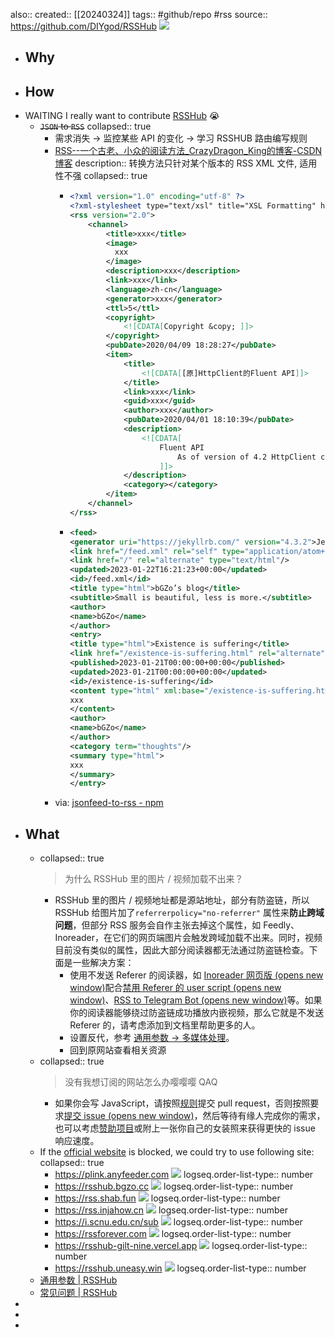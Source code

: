also:: 
created::  [[20240324]]
tags:: #github/repo #rss
source:: https://github.com/DIYgod/RSSHub
![](https://img.shields.io/github/stars/DIYgod/RSSHub)

- ## Why
- ## How
- WAITING I really want to contribute [RSSHub](https://docs.rsshub.app/joinus/quick-start.html) 😭
  - ~~`JSON` to `RSS`~~
    collapsed:: true
    - 需求消失 -> 监控某些 API 的变化 -> 学习 RSSHUB 路由编写规则
    - [RSS--一个古老、小众的阅读方法_CrazyDragon_King的博客-CSDN博客](https://blog.csdn.net/qq_40734247/article/details/105416907)
      description:: 转换方法只针对某个版本的 RSS XML 文件, 适用性不强
      collapsed:: true
      - ```xml
        <?xml version="1.0" encoding="utf-8" ?>
        <?xml-stylesheet type="text/xsl" title="XSL Formatting" href="/static_files/rss/rss.xsl" media="all" ?>
        <rss version="2.0">
            <channel>
                <title>xxx</title>
                <image>
                  xxx
                </image>
                <description>xxx</description>
                <link>xxx</link>
                <language>zh-cn</language>
                <generator>xxx</generator>
                <ttl>5</ttl>
                <copyright>
                    <![CDATA[Copyright &copy; ]]>
                </copyright>
                <pubDate>2020/04/09 18:28:27</pubDate>
                <item>
                    <title>
                        <![CDATA[[原]HttpClient的Fluent API]]>
                    </title>
                    <link>xxx</link>
                    <guid>xxx</guid>
                    <author>xxx</author>
                    <pubDate>2020/04/01 18:10:39</pubDate>
                    <description>
                        <![CDATA[
                            Fluent API
                                As of version of 4.2 HttpClient comes with an easy to use facade API based on the concept of a fluent interface. Fluent facade API exposes only the most fundamental functions of HttpClient...                    <div>
                            ]]>
                    </description>
                    <category></category>
                </item>
            </channel>
        </rss>
        ```
      - ```xml
        <feed>
        <generator uri="https://jekyllrb.com/" version="4.3.2">Jekyll</generator>
        <link href="/feed.xml" rel="self" type="application/atom+xml"/>
        <link href="/" rel="alternate" type="text/html"/>
        <updated>2023-01-22T16:21:23+00:00</updated>
        <id>/feed.xml</id>
        <title type="html">bGZo’s blog</title>
        <subtitle>Small is beautiful, less is more.</subtitle>
        <author>
        <name>bGZo</name>
        </author>
        <entry>
        <title type="html">Existence is suffering</title>
        <link href="/existence-is-suffering.html" rel="alternate" type="text/html" title="Existence is suffering"/>
        <published>2023-01-21T00:00:00+00:00</published>
        <updated>2023-01-21T00:00:00+00:00</updated>
        <id>/existence-is-suffering</id>
        <content type="html" xml:base="/existence-is-suffering.html">
        xxx
        </content>
        <author>
        <name>bGZo</name>
        </author>
        <category term="thoughts"/>
        <summary type="html">
        xxx
        </summary>
        </entry>
        ```
    - via: [jsonfeed-to-rss - npm](https://www.npmjs.com/package/jsonfeed-to-rss)
- ## What
  - collapsed:: true
    > 为什么 RSSHub 里的图片 / 视频加载不出来？
    - RSSHub 里的图片 / 视频地址都是源站地址，部分有防盗链，所以 RSSHub 给图片加了`referrerpolicy="no-referrer"`  属性来**防止跨域问题**，但部分 RSS 服务会自作主张去掉这个属性，如 Feedly、Inoreader，在它们的网页端图片会触发跨域加载不出来。同时，视频目前没有类似的属性，因此大部分阅读器都无法通过防盗链检查。下面是一些解决方案：
      - 使用不发送 Referer 的阅读器，如 [Inoreader 网页版 (opens new window)](https://www.inoreader.com/)配合[禁用 Referer 的 user script (opens new window)](https://greasyfork.org/zh-CN/scripts/376884)、[RSS to Telegram Bot (opens new window)](https://github.com/Rongronggg9/RSS-to-Telegram-Bot)等。如果你的阅读器能够绕过防盗链成功播放内嵌视频，那么它就是不发送 Referer 的，请考虑添加到文档里帮助更多的人。
      - 设置反代，参考 [通用参数 -> 多媒体处理](https://docs.rsshub.app/parameter.html#duo-mei-ti-chu-li)。
      - 回到原网站查看相关资源
  - collapsed:: true
    > 没有我想订阅的网站怎么办嘤嘤嘤 QAQ
    - 如果你会写 JavaScript，请按照[规则](https://docs.rsshub.app/joinus/quick-start.html#ti-jiao-xin-de-rsshub-gui-ze)提交 pull request，否则按照要求[提交 issue (opens new window)](https://github.com/DIYgod/RSSHub/issues/new?template=rss_request_zh.md)，然后等待有缘人完成你的需求，也可以考虑[赞助项目](https://docs.rsshub.app/support)或附上一张你自己的女装照来获得更快的 issue 响应速度。
  - If the [official website](https://rsshub.app/) is blocked, we could try to use following site:
    collapsed:: true
    - https://plink.anyfeeder.com ![](https://img.shields.io/website.svg?label=&url=https://plink.anyfeeder.com)
      logseq.order-list-type:: number
    - https://rsshub.bgzo.cc ![](https://img.shields.io/website.svg?label=&url=https://rsshub.bgzo.cc)
      logseq.order-list-type:: number
    - https://rss.shab.fun  ![](https://img.shields.io/website.svg?label=&url=https://rss.shab.fun)
      logseq.order-list-type:: number
    - https://rss.injahow.cn ![](https://img.shields.io/website.svg?label=&url=https://rss.injahow.cn)
      logseq.order-list-type:: number
    - https://i.scnu.edu.cn/sub ![](https://img.shields.io/website.svg?label=&url=https://i.scnu.edu.cn/sub)
      logseq.order-list-type:: number
    - https://rssforever.com ![](https://img.shields.io/website.svg?label=&url=https://rssforever.com)
      logseq.order-list-type:: number
    - https://rsshub-gilt-nine.vercel.app ![](https://img.shields.io/website.svg?label=&url=https://rsshub-gilt-nine.vercel.app)
      logseq.order-list-type:: number
    - https://rsshub.uneasy.win ![](https://img.shields.io/website.svg?label=&url=https://rsshub.uneasy.win)
      logseq.order-list-type:: number
  - [通用参数 | RSSHub](https://docs.rsshub.app/parameter.html)
  - [常见问题 | RSSHub](https://docs.rsshub.app/faq.html)
-
-
-